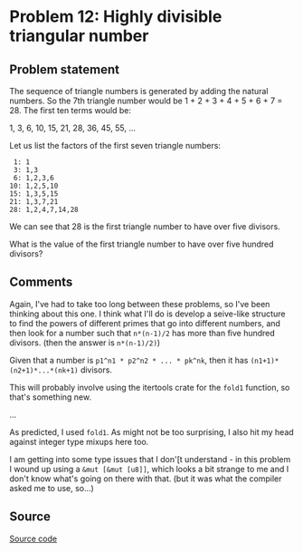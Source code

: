 # Problem 12: Highly divisible triangular number

## Problem statement

The sequence of triangle numbers is generated by adding the natural numbers. So the 7th triangle number would be 1 + 2 + 3 + 4 + 5 + 6 + 7 = 28. The first ten terms would be:

1, 3, 6, 10, 15, 21, 28, 36, 45, 55, ...

Let us list the factors of the first seven triangle numbers:

     1: 1
     3: 1,3
     6: 1,2,3,6
    10: 1,2,5,10
    15: 1,3,5,15
    21: 1,3,7,21
    28: 1,2,4,7,14,28

We can see that 28 is the first triangle number to have over five divisors.

What is the value of the first triangle number to have over five hundred divisors?

## Comments

Again, I've had to take too long between these problems, so I've been
thinking about this one. I think what I'll do is develop a seive-like
structure to find the powers of different primes that go into
different numbers, and then look for a number such that `n*(n-1)/2`
has more than five hundred divisors. (then the answer is `n*(n-1)/2)`)

Given that a number is `p1^n1 * p2^n2 * ... * pk^nk`, then it has
`(n1+1)*(n2+1)*...*(nk+1)` divisors.

This will probably involve using the itertools crate for the `fold1`
function, so that's something new.

...

As predicted, I used `fold1`. As might not be too surprising, I also
hit my head against integer type mixups here too.

I am getting into some type issues that I don'[t understand - in this
problem I wound up using a `&mut [&mut [u8]]`, which looks a bit
strange to me and I don't know what's going on there with that. (but
it was what the compiler asked me to use, so...)

## Source

[Source code](https://github.com/fizbin/pe100challenge/blob/master{{page.url}}src/main.rs)
